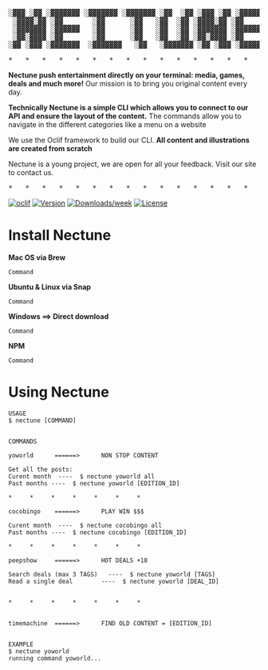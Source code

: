 
<pre>
░▓▓▓ ░▓▓ ░▓▓▓▓▓▓▓ ░▓▓▓▓▓▓▓ ░▓▓▓▓▓▓▓ ░▓▓  ░▓▓ ░▓▓▓ ░▓▓ ░▓▓▓▓▓▓▓
 ░▓▓▓▓░▓▓ ░▓▓       ░▓▓      ░▓▓   ░▓▓  ░▓▓ ░▓▓▓▓░▓▓ ░▓▓      
 ░▓▓▓▓▓▓▓ ░▓▓▓▓▓▓   ░▓▓      ░▓▓   ░▓▓  ░▓▓ ░▓▓▓▓▓▓▓ ░▓▓▓▓▓▓▓ 
 ░▓▓░▓▓▓▓ ░▓▓       ░▓▓      ░▓▓   ░▓▓  ░▓▓ ░▓▓░▓▓▓▓ ░▓▓      
░▓▓ ░▓▓▓ ░▓▓▓▓▓▓▓  ░▓▓▓▓▓▓▓   ░▓▓   ░▓▓▓▓▓▓▓ ░▓▓ ░▓▓▓ ░▓▓▓▓▓▓▓
</pre>

<pre>*   *   *   *   *   *   *   *   *   *   *   *   *   *   *   *   *</pre>
**Nectune push entertainment directly on your terminal: media, games, deals and much more!** 
Our mission is to bring you original content every day.

**Technically Nectune is a simple CLI which allows you to connect to our API and ensure the layout of the content.**
The commands allow you to navigate in the different categories like a menu on a website

We use the Oclif framework to build our CLI.
**All content and illustrations are created from scratch**

Nectune is a young project, we are open for all your feedback. Visit our site to contact us.
<pre>*   *   *   *   *   *   *   *   *   *   *   *   *   *   *   *   *</pre>


[![oclif](https://img.shields.io/badge/cli-oclif-brightgreen.svg)](https://oclif.io)
[![Version](https://img.shields.io/npm/v/nectune.svg)](https://npmjs.org/package/nectune)
[![Downloads/week](https://img.shields.io/npm/dw/nectune.svg)](https://npmjs.org/package/nectune)
[![License](https://img.shields.io/npm/l/nectune.svg)](https://github.com/davdevdesign/nectune/blob/master/package.json)


# Install Nectune

**Mac OS via Brew**
```
Command
```

**Ubuntu & Linux via Snap**
```
Command
```

**Windows ==> Direct download**
```
Command
```

**NPM**
```
Command
```

# Using Nectune

```
USAGE
$ nectune [COMMAND]


COMMANDS

yoworld      ======>      NON STOP CONTENT

Get all the posts:
Curent month  ----  $ nectune yoworld all
Past months ----  $ nectune yoworld [EDITION_ID]

*     *     *     *     *     *     *

cocobingo    ======>      PLAY WIN $$$

Curent month  ----  $ nectune cocobingo all
Past months ----  $ nectune cocobingo [EDITION_ID] 

*     *     *     *     *     *     *

peepshow     ======>      HOT DEALS +18

Search deals (max 3 TAGS)   ----  $ nectune yoworld [TAGS]    
Read a single deal        ----  $ nectune yoworld [DEAL_ID] 


*     *     *     *     *     *     *


timemachine  ======>      FIND OLD CONTENT = [EDITION_ID]


EXAMPLE
$ nectune yoworld
running command yoworld...

```
